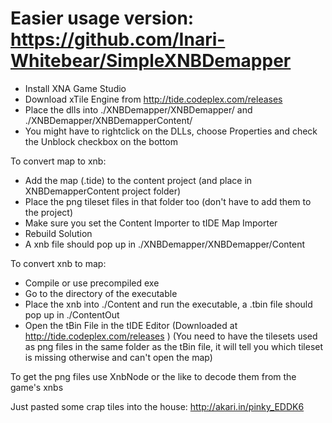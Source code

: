 # Easier usage version: https://github.com/Inari-Whitebear/SimpleXNBDemapper

* Install XNA Game Studio
* Download xTile Engine from http://tide.codeplex.com/releases
* Place the dlls into ./XNBDemapper/XNBDemapper/ and ./XNBDemapper/XNBDemapperContent/
* You might have to rightclick on the DLLs, choose Properties and check the Unblock checkbox on the bottom

To convert map to xnb:
* Add the map (.tide) to the content project (and place in XNBDemapperContent project folder)
* Place the png tileset files in that folder too (don't have to add them to the project)
* Make sure you set the Content Importer to tIDE Map Importer
* Rebuild Solution
* A xnb file should pop up in ./XNBDemapper/XNBDemapper/Content

To convert xnb to map:
* Compile or use precompiled exe
* Go to the directory of the executable
* Place the xnb into ./Content and run the executable, a .tbin file should pop up in ./ContentOut
* Open the tBin File in the tIDE Editor (Downloaded at http://tide.codeplex.com/releases ) (You need to have the tilesets used as png files in the same folder as the tBin file, it will tell you which tileset is missing otherwise and can't open the map)

To get the png files use XnbNode or the like to decode them from the game's xnbs

Just pasted some crap tiles into the house: http://akari.in/pinky_EDDK6